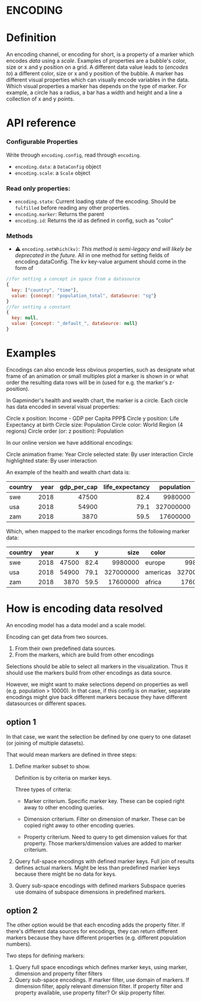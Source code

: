 # ENCODING
# Definition
An encoding channel, or encoding for short, is a property of a marker which encodes *data* using a *scale*. Examples of properties are a bubble's color, size or x and y position on a grid. A different data value leads to (*encodes to*) a different color, size or x and y position of the bubble. A marker has different visual properties which can visually encode variables in the data. Which visual properties a marker has depends on the type of marker. For example, a circle has a radius, a bar has a width and height and a line a collection of x and y points.

# API reference
### Configurable Properties 
Write through `encoding.config`, read through `encoding`.
- `encoding.data`: a `DataConfig` object
- `encoding.scale`: a `Scale` object

### Read only properties:
- `encoding.state`: Current loading state of the encoding. Should be `fulfilled` before reading any other properties.
- `encoding.marker`: Returns the parent
- `encoding.id`: Returns the id as defined in config, such as "color" 

### Methods
- ⚠️ `encoding.setWhich(kv)`: _This method is semi-legacy and will likely be deprecated in the future._ All in one method for setting fields of encoding.dataConfig. The kv key-value argument should come in the form of

```js
//for setting a concept in space from a datasource
{
  key: ["country", "time"], 
  value: {concept: "population_total", dataSource: "sg"}
}
//for setting a constant
{
  key: null, 
  value: {concept: "_default_", dataSource: null}
}
```

# Examples
Encodings can also encode less obvious properties, such as designate what frame of an animation or small multiples plot a marker is shown in or what order the resulting data rows will be in (used for e.g. the marker's z-position).

In Gapminder's health and wealth chart, the marker is a circle. Each circle has data encoded in several visual properties:

Circle x position: Income - GDP per Capita PPP$
Circle y position: Life Expectancy at birth
Circle size: Population
Circle color: World Region (4 regions)
Circle order (or: z position): Population

In our online version we have additional encodings:

Circle animation frame: Year
Circle selected state: By user interaction
Circle highlighted state: By user interaction

An example of the health and wealth chart data is:

| country | year | gdp_per_cap | life_expectancy | population | world_4region |
| ------- | ---: | ----------: | --------------: | ---------: | ------------- |
| swe     | 2018 |       47500 |            82.4 |    9980000 | europe        |
| usa     | 2018 |       54900 |            79.1 |  327000000 | americas      |
| zam     | 2018 |        3870 |            59.5 |   17600000 | africa        |

Which, when mapped to the marker encodings forms the following marker data:

| country | year |     x |    y |      size | color    |     order | frame |
| ------- | ---: | ----: | ---: | --------: | -------- | --------: | ----- |
| swe     | 2018 | 47500 | 82.4 |   9980000 | europe   |   9980000 | 2018  |
| usa     | 2018 | 54900 | 79.1 | 327000000 | americas | 327000000 | 2018  |
| zam     | 2018 |  3870 | 59.5 |  17600000 | africa   |  17600000 | 2018  |



# How is encoding data resolved

An encoding model has a data model and a scale model.

Encoding can get data from two sources. 

1. From their own predefined data sources.
2. From the markers, which are build from other encodings

Selections should be able to select all markers in the visualization. Thus it should use the markers build from other encodings as data source.

However, we might want to make selections depend on properties as well (e.g. population > 10000). In that case, if this config is on marker, separate encodings might give back different markers because they have different datasources or different spaces.

## option 1

In that case, we want the selection be defined by one query to one dataset (or joining of multiple datasets). 

That would mean markers are defined in three steps:

1. Define marker subset to show.

   Definition is by criteria on marker keys.

   Three types of criteria:

   - Marker criterium. Specific marker key.
     These can be copied right away to other encoding queries.

   - Dimension criterium. Filter on dimension of marker. 
     These can be copied right away to other encoding queries.

   - Property criterium. Need to query to get dimension values for that property. 
     Those markers/dimension values are added to marker criterium.

2. Query full-space encodings with defined marker keys. Full join of results defines actual markers. Might be less than predefined marker keys because there might be no data for keys.

3. Query sub-space encodings with defined markers
   Subspace queries use domains of subspace dimensions in predefined markers.

## option 2

The other option would be that each encoding adds the property filter. If there's different data sources for encodings, they can return different markers because they have different properties (e.g. different population numbers).

Two steps for defining markers:

1. Query full space encodings which defines marker keys, using marker, dimension and property filter filters
2. Query sub-space encodings. If marker filter, use domain of markers. If dimension filter, apply relevant dimension filter. If property filter and property available, use property filter? Or skip property filter.